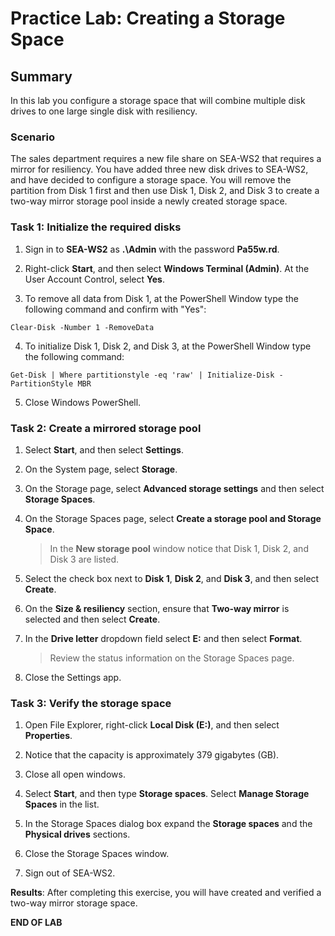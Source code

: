 # Practice Lab: Creating a Storage Space

## Summary

In this lab you configure a storage space that will combine multiple disk drives to one large single disk with resiliency.

### Scenario

The sales department requires a new file share on SEA-WS2 that requires a mirror for resiliency. You have added three new disk drives to SEA-WS2, and have decided to configure a storage space. You will remove the partition from Disk 1 first and then use Disk 1, Disk 2, and Disk 3 to create a two-way mirror storage pool inside a newly created storage space.

### Task 1: Initialize the required disks

1. Sign in to **SEA-WS2** as **.\Admin** with the password **Pa55w.rd**.

2. Right-click **Start**, and then select **Windows Terminal (Admin)**. At the User Account Control, select **Yes**.

3. To remove all data from Disk 1, at the PowerShell Window type the following command and confirm with "Yes":

```
Clear-Disk -Number 1 -RemoveData
```

4. To initialize Disk 1, Disk 2, and Disk 3, at the PowerShell Window type the following command:

```
Get-Disk | Where partitionstyle -eq 'raw' | Initialize-Disk -PartitionStyle MBR
```

5. Close Windows PowerShell.

### Task 2: Create a mirrored storage pool

1. Select **Start**, and then select **Settings**.

2. On the System page, select **Storage**.

3. On the Storage page, select **Advanced storage settings** and then select **Storage Spaces**.

4. On the Storage Spaces page, select **Create a storage pool and Storage Space**. 

   > In the **New storage pool** window notice that Disk 1, Disk 2, and Disk 3 are listed. 

5. Select the check box next to **Disk 1**, **Disk 2**, and **Disk 3**, and then select **Create**.

6. On the **Size & resiliency** section, ensure that **Two-way mirror** is selected and then select **Create**.

7. In the **Drive letter** dropdown field select **E:** and then select **Format**.

   > Review the status information on the Storage Spaces page.

8. Close the Settings app.

### Task 3: Verify the storage space

1. Open File Explorer, right-click **Local Disk (E:)**, and then select **Properties**.

2. Notice that the capacity is approximately 379 gigabytes (GB).

3. Close all open windows.

4. Select **Start**, and then type **Storage spaces**. Select **Manage Storage Spaces** in the list.

5. In the Storage Spaces dialog box expand the **Storage spaces** and the **Physical drives** sections.

6. Close the Storage Spaces window.

7. Sign out of SEA-WS2.

**Results**: After completing this exercise, you will have created and verified a two-way mirror storage space.

**END OF LAB**
